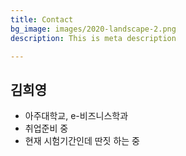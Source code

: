 ```yaml
---
title: Contact
bg_image: images/2020-landscape-2.png
description: This is meta description

---
```

## 김희영

* 아주대학교, e-비즈니스학과
* 취업준비 중
* 현재 시험기간인데 딴짓 하는 중